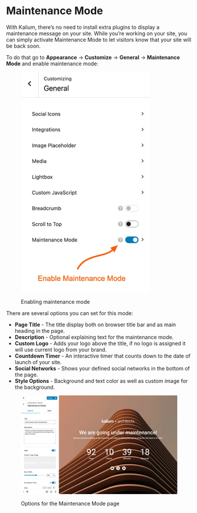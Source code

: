 # Maintenance Mode

With Kalium, there’s no need to install extra plugins to display a maintenance message on your site. While you’re working on your site, you can simply activate Maintenance Mode to let visitors know that your site will be back soon.

To do that go to **Appearance** -> **Customize** -> **General** -> **Maintenance Mode** and enable maintenance mode:

<figure><img src="../.gitbook/assets/Maintenance Mode Enable.jpg" alt="" width="349"><figcaption><p>Enabling maintenance mode</p></figcaption></figure>

There are several options you can set for this mode:

* **Page Title** - The title display both on browser title bar and as main heading in the page.
* **Description** - Optional explaining text for the maintenance mode.
* **Custom Logo** - Adds your logo above the title, if no logo is assigned it will use current logo from your brand.
* **Countdown Timer** - An interactive timer that counts down to the date of launch of your site.
* **Social Networks** - Shows your defined social networks in the bottom of the page.
* **Style Options** - Background and text color as well as custom image for the background.

<figure><img src="../.gitbook/assets/Maintenance Mode Options.jpg" alt=""><figcaption><p>Options for the Maintenance Mode page</p></figcaption></figure>
